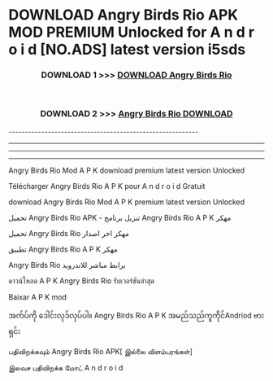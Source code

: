 # DOWNLOAD Angry Birds Rio  APK MOD PREMIUM Unlocked for A n d r o i d [NO.ADS] latest version i5sds 



<div align="center">

<h3>DOWNLOAD 1 >>> <a href="https://getmod2.web.app/?judul=Angry Birds Rio ">DOWNLOAD Angry Birds Rio </a></h3><br>

<h3>DOWNLOAD 2 >>> <a href="https://getmod2.web.app/?judul=Angry Birds Rio ">Angry Birds Rio  DOWNLOAD </a></h3>

</div>
----------------------------------------------------------

----------------------------------------------------------

----------------------------------------------------------

----------------------------------------------------------

Angry Birds Rio  Mod A P K download premium latest version Unlocked

Télécharger Angry Birds Rio  A P K pour A n d r o i d Gratuit

download Angry Birds Rio  Mod A P K premium latest version Unlocked

تحميل Angry Birds Rio  APK - تنزيل برنامج Angry Birds Rio  A P K مهكر

تحميل Angry Birds Rio  مهكر اخر اصدار

تطبيق Angry Birds Rio  A P K مهكر

Angry Birds Rio  برابط مباشر للاندرويد

ดาวน์โหลด A P K Angry Birds Rio  รับเวอร์ชันล่าสุด

Baixar A P K mod

အက်ပ်ကို ဒေါင်းလုဒ်လုပ်ပါ။ Angry Birds Rio  A P K အမည်သည်ကူကိုင်Andriod ဗားရှင်း

பதிவிறக்கவும் Angry Birds Rio  APK[ இல்லை விளம்பரங்கள்] 
 
இலவச பதிவிறக்க மோட் A n d r o i d



